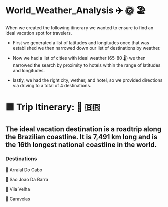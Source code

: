 # World_Weather_Analysis ✈️ 🌞 🏖️
When we created the following itinerary we wanted to ensure to find an ideal vacation spot for travelers. 

* First we generated a list of latitudes and longitudes once that was established we then narrowed down our list of destinations by weather. 

* Now we had a list of cities with ideal weather (65-80 🌡️) we then narrowed the search by proximity to hotels within the range of latitudes and longitudes. 

* lastly, we had the right city, wether, and hotel, so we provided directions via driving to a total of 4 destinations.



# 🟩 **Trip Itinerary:** 📍 🇧🇷  

## The ideal vacation destination is a roadtrip along the Brazilian coastline. It is 7,491 km long and is the 16th longest national coastline in the world. 

### Destinations
📍 Arraial Do Cabo

📍 Sao Joao Da Barra

📍 Vila Velha

📍 Caravelas

